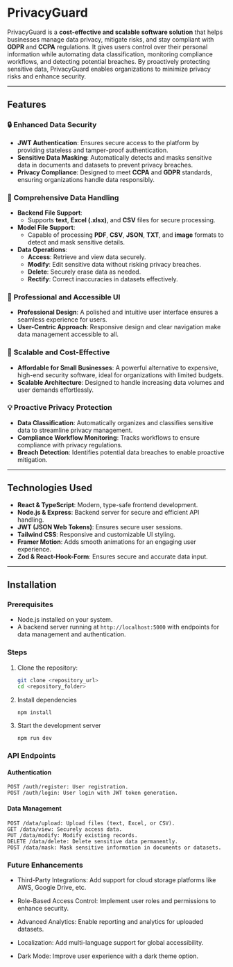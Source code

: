 # PrivacyGuard

PrivacyGuard is a **cost-effective and scalable software solution** that helps businesses manage data privacy, mitigate risks, and stay compliant with **GDPR** and **CCPA** regulations. It gives users control over their personal information while automating data classification, monitoring compliance workflows, and detecting potential breaches. By proactively protecting sensitive data, PrivacyGuard enables organizations to minimize privacy risks and enhance security.

---

## Features

### 🔒 **Enhanced Data Security**

- **JWT Authentication**: Ensures secure access to the platform by providing stateless and tamper-proof authentication.
- **Sensitive Data Masking**: Automatically detects and masks sensitive data in documents and datasets to prevent privacy breaches.
- **Privacy Compliance**: Designed to meet **CCPA** and **GDPR** standards, ensuring organizations handle data responsibly.

### 📂 **Comprehensive Data Handling**

- **Backend File Support**:
  - Supports **text**, **Excel (.xlsx)**, and **CSV** files for secure processing.
- **Model File Support**:
  - Capable of processing **PDF**, **CSV**, **JSON**, **TXT**, and **image** formats to detect and mask sensitive details.
- **Data Operations**:
  - **Access**: Retrieve and view data securely.
  - **Modify**: Edit sensitive data without risking privacy breaches.
  - **Delete**: Securely erase data as needed.
  - **Rectify**: Correct inaccuracies in datasets effectively.

### 🌟 **Professional and Accessible UI**

- **Professional Design**: A polished and intuitive user interface ensures a seamless experience for users.
- **User-Centric Approach**: Responsive design and clear navigation make data management accessible to all.

### 🌟 **Scalable and Cost-Effective**

- **Affordable for Small Businesses**: A powerful alternative to expensive, high-end security software, ideal for organizations with limited budgets.
- **Scalable Architecture**: Designed to handle increasing data volumes and user demands effortlessly.

### 💡 **Proactive Privacy Protection**

- **Data Classification**: Automatically organizes and classifies sensitive data to streamline privacy management.
- **Compliance Workflow Monitoring**: Tracks workflows to ensure compliance with privacy regulations.
- **Breach Detection**: Identifies potential data breaches to enable proactive mitigation.

---

## Technologies Used

- **React & TypeScript**: Modern, type-safe frontend development.
- **Node.js & Express**: Backend server for secure and efficient API handling.
- **JWT (JSON Web Tokens)**: Ensures secure user sessions.
- **Tailwind CSS**: Responsive and customizable UI styling.
- **Framer Motion**: Adds smooth animations for an engaging user experience.
- **Zod & React-Hook-Form**: Ensures secure and accurate data input.

---

## Installation

### Prerequisites

- Node.js installed on your system.
- A backend server running at `http://localhost:5000` with endpoints for data management and authentication.

### Steps

1. Clone the repository:
   ```bash
   git clone <repository_url>
   cd <repository_folder>
   ```
2. Install dependencies
   ```
   npm install
   ```
3. Start the development server
   ```
   npm run dev
   ```

### API Endpoints

#### Authentication

    POST /auth/register: User registration.
    POST /auth/login: User login with JWT token generation.

#### Data Management

    POST /data/upload: Upload files (text, Excel, or CSV).
    GET /data/view: Securely access data.
    PUT /data/modify: Modify existing records.
    DELETE /data/delete: Delete sensitive data permanently.
    POST /data/mask: Mask sensitive information in documents or datasets.

### Future Enhancements

- Third-Party Integrations: Add support for cloud storage platforms like AWS, Google Drive, etc.

- Role-Based Access Control: Implement user roles and permissions to enhance security.

- Advanced Analytics: Enable reporting and analytics for uploaded datasets.

- Localization: Add multi-language support for global accessibility.

- Dark Mode: Improve user experience with a dark theme option.
